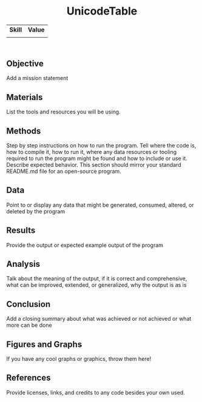 <!DOCTYPE html>
<html>
<head>
</head>
<body>
	<header>
		<h1> UnicodeTable </h1>
		<table>
			<tr>
				<td><strong>Skill</strong></td>
				<td><strong>Value</strong></td>
			</tr>
			<tr>
				<td></td>
				<td></td>
			</tr>
		</table>
	</header>
	<main>
		<section>
			<h2> Objective </h2>
			<p>
				Add a mission statement
			</p>
		</section>
		<section>
			<h2> Materials </h2>
			<p>
				List the tools and resources you will be using.
			</p>	
		</section>
		<section>
			<h2> Methods </h2>
			<p>
				Step by step instructions on how to run the program. Tell where the code is, how to compile it, how to run it,  where any data resources or tooling required to run the program might be found and how to include or use it. Describe expected behavior. This section should mirror your standard README.md file for an open-source program.
			</p>
		</section>
		<section>
			<h2> Data </h2>
			<p>
				Point to or display any data that might be generated, consumed, altered, or deleted by the program
			</p>
		</section>
		<section>
			<h2> Results </h2>
			<p>
				Provide the output or expected example output of the program
			</p>
		</section>
		<section>
			<h2> Analysis </h2>
			<p>
				Talk about the meaning of the output, if it is correct and comprehensive,  what can be improved, extended, or generalized, why the output is as is
			</p>
		</section>
		<section>
			<h2> Conclusion </h2>
			<p>
				Add a closing summary about what was achieved or not achieved or what more can be done
			</p>
		</section>
		<section>
			<h2> Figures and Graphs </h2>
			<p>
				If you have any cool graphs or graphics, throw them here!
			</p>
		</section>
		<section>
			<h2> References </h2>
			<p>
				Provide licenses, links, and credits to any code besides your own used.
			</p>
		</section>
	</main>
</body>
</html>

